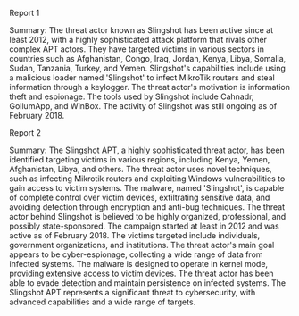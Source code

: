 
Report 1

Summary:
The threat actor known as Slingshot has been active since at least 2012, with a highly sophisticated attack platform that rivals other complex APT actors. They have targeted victims in various sectors in countries such as Afghanistan, Congo, Iraq, Jordan, Kenya, Libya, Somalia, Sudan, Tanzania, Turkey, and Yemen. Slingshot's capabilities include using a malicious loader named 'Slingshot' to infect MikroTik routers and steal information through a keylogger. The threat actor's motivation is information theft and espionage. The tools used by Slingshot include Cahnadr, GollumApp, and WinBox. The activity of Slingshot was still ongoing as of February 2018.





Report 2

Summary:
The Slingshot APT, a highly sophisticated threat actor, has been identified targeting victims in various regions, including Kenya, Yemen, Afghanistan, Libya, and others. The threat actor uses novel techniques, such as infecting Mikrotik routers and exploiting Windows vulnerabilities to gain access to victim systems. The malware, named 'Slingshot', is capable of complete control over victim devices, exfiltrating sensitive data, and avoiding detection through encryption and anti-bug techniques. The threat actor behind Slingshot is believed to be highly organized, professional, and possibly state-sponsored. The campaign started at least in 2012 and was active as of February 2018. The victims targeted include individuals, government organizations, and institutions. The threat actor's main goal appears to be cyber-espionage, collecting a wide range of data from infected systems. The malware is designed to operate in kernel mode, providing extensive access to victim devices. The threat actor has been able to evade detection and maintain persistence on infected systems. The Slingshot APT represents a significant threat to cybersecurity, with advanced capabilities and a wide range of targets.


